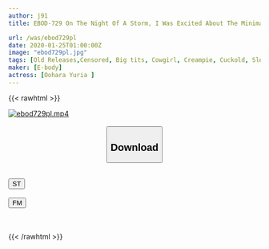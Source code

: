 ```yaml
---
author: j91
title: EBOD-729 On The Night Of A Storm, I Was Excited About The Minimal Space Where Wet Skin Was In Close Contact With Her Best Friend (big Tits) In A Manga Cafe Couple Sheet, And We Couldn't Stop Sexual Intercourse Until Morning, Yuria Ohara

url: /was/ebod729pl
date: 2020-01-25T01:00:00Z
image: "ebod729pl.jpg"
tags: [Old Releases,Censored, Big tits, Cowgirl, Creampie, Cuckold, Slender]
maker: [E-body]
actress: [Oohara Yuria ]
---
```



{{< rawhtml >}}

<div class="video" data-videoid="Jy1P4pkpoBFjw71">
    <a href="javascript:;">
        <img src="/was/ebod729pl/ebod729pl.jpg" width="WIDTH" height="HEIGHT" alt="ebod729pl.mp4" loading="lazy">
    </a>
</div>

<script type="text/javascript" src="https://j91.asia/asset/on-demand-st.js"></script>

<br>
  <link rel="stylesheet" href="https://j91.asia/asset/bs5.css">
  
  <center>
  <button class="btn btn-primary" type="button" data-bs-toggle="collapse" data-bs-target=".multi-collapse" aria-expanded="false" aria-controls="multiCollapseExample1 multiCollapseExample2"><h2>Download</h2></button></center>
</p>
<div class="row">
  <div class="col">
    <div class="collapse multi-collapse" id="multiCollapseExample1">
      <div class="card card-body">
	      	      <br>
<div class="buttons">  
<a href="https://streamtape.to/v/Jy1P4pkpoBFjw71" target="_blank"><button class="btn-hover color-3"><i class="fa fa-download"></i> ST</button></a></div>
    </div>
  </div>
</div>
  <div class="col">
    <div class="collapse multi-collapse" id="multiCollapseExample2">
      <div class="card card-body">
	      <br>
<div class="buttons">
    <a href="https://filemoon.sx/d/83vmb8boj6dz" target="_blank"><button class="btn-hover color-8"><i class="fa fa-download"></i> FM</button></a></div>
<br><br>
      </div>
    </div>
  </div>
</div>

{{< /rawhtml >}}